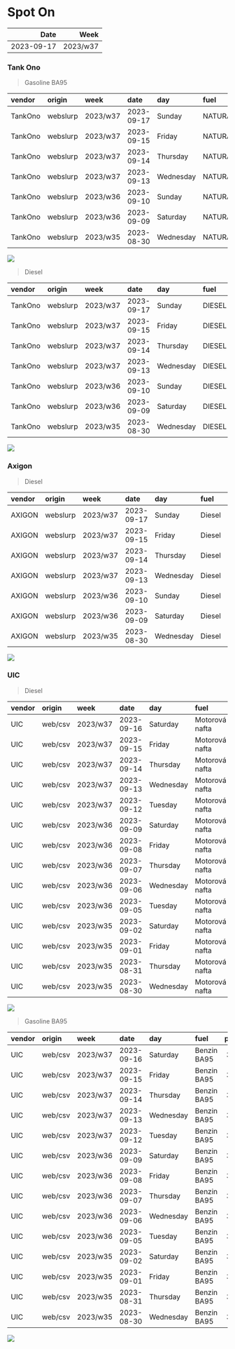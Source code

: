 Spot On
================

|       Date |     Week |
|-----------:|---------:|
| 2023-09-17 | 2023/w37 |

### Tank Ono

> Gasoline BA95

| vendor  | origin   | week     | date       | day       | fuel      | price | PriceVAT |
|:--------|:---------|:---------|:-----------|:----------|:----------|------:|---------:|
| TankOno | webslurp | 2023/w37 | 2023-09-17 | Sunday    | NATURAL95 | 32.15 |     38.9 |
| TankOno | webslurp | 2023/w37 | 2023-09-15 | Friday    | NATURAL95 | 31.82 |     38.5 |
| TankOno | webslurp | 2023/w37 | 2023-09-14 | Thursday  | NATURAL95 | 31.82 |     38.5 |
| TankOno | webslurp | 2023/w37 | 2023-09-13 | Wednesday | NATURAL95 | 31.82 |     38.5 |
| TankOno | webslurp | 2023/w36 | 2023-09-10 | Sunday    | NATURAL95 | 31.82 |     38.5 |
| TankOno | webslurp | 2023/w36 | 2023-09-09 | Saturday  | NATURAL95 | 31.82 |     38.5 |
| TankOno | webslurp | 2023/w35 | 2023-08-30 | Wednesday | NATURAL95 | 31.82 |     38.5 |

<img src="SpotOn_files/figure-gfm/tono-ba95-1.png" style="display: block; margin: auto auto auto 0;" />

> Diesel

| vendor  | origin   | week     | date       | day       | fuel   | price | PriceVAT |
|:--------|:---------|:---------|:-----------|:----------|:-------|------:|---------:|
| TankOno | webslurp | 2023/w37 | 2023-09-17 | Sunday    | DIESEL | 31.82 |     38.5 |
| TankOno | webslurp | 2023/w37 | 2023-09-15 | Friday    | DIESEL | 31.32 |     37.9 |
| TankOno | webslurp | 2023/w37 | 2023-09-14 | Thursday  | DIESEL | 30.99 |     37.5 |
| TankOno | webslurp | 2023/w37 | 2023-09-13 | Wednesday | DIESEL | 30.99 |     37.5 |
| TankOno | webslurp | 2023/w36 | 2023-09-10 | Sunday    | DIESEL | 30.50 |     36.9 |
| TankOno | webslurp | 2023/w36 | 2023-09-09 | Saturday  | DIESEL | 30.50 |     36.9 |
| TankOno | webslurp | 2023/w35 | 2023-08-30 | Wednesday | DIESEL | 30.17 |     36.5 |

<img src="SpotOn_files/figure-gfm/tono-diesel-1.png" style="display: block; margin: auto auto auto 0;" />

### Axigon

> Diesel

| vendor | origin   | week     | date       | day       | fuel   | price | PriceVAT |
|:-------|:---------|:---------|:-----------|:----------|:-------|------:|---------:|
| AXIGON | webslurp | 2023/w37 | 2023-09-17 | Sunday    | Diesel |  33.0 |     40.0 |
| AXIGON | webslurp | 2023/w37 | 2023-09-15 | Friday    | Diesel |  33.0 |     40.0 |
| AXIGON | webslurp | 2023/w37 | 2023-09-14 | Thursday  | Diesel |  33.0 |     40.0 |
| AXIGON | webslurp | 2023/w37 | 2023-09-13 | Wednesday | Diesel |  32.5 |     39.4 |
| AXIGON | webslurp | 2023/w36 | 2023-09-10 | Sunday    | Diesel |  31.8 |     38.5 |
| AXIGON | webslurp | 2023/w36 | 2023-09-09 | Saturday  | Diesel |  31.8 |     38.5 |
| AXIGON | webslurp | 2023/w35 | 2023-08-30 | Wednesday | Diesel |  31.5 |     38.2 |

<img src="SpotOn_files/figure-gfm/axigon-diesel-1.png" style="display: block; margin: auto auto auto 0;" />

### UIC

> Diesel

| vendor | origin  | week     | date       | day       | fuel           | price | priceVAT |
|:-------|:--------|:---------|:-----------|:----------|:---------------|------:|---------:|
| UIC    | web/csv | 2023/w37 | 2023-09-16 | Saturday  | Motorová nafta |  32.7 |     39.6 |
| UIC    | web/csv | 2023/w37 | 2023-09-15 | Friday    | Motorová nafta |  32.5 |     39.3 |
| UIC    | web/csv | 2023/w37 | 2023-09-14 | Thursday  | Motorová nafta |  32.1 |     38.8 |
| UIC    | web/csv | 2023/w37 | 2023-09-13 | Wednesday | Motorová nafta |  31.9 |     38.6 |
| UIC    | web/csv | 2023/w37 | 2023-09-12 | Tuesday   | Motorová nafta |  31.6 |     38.2 |
| UIC    | web/csv | 2023/w36 | 2023-09-09 | Saturday  | Motorová nafta |  31.2 |     37.8 |
| UIC    | web/csv | 2023/w36 | 2023-09-08 | Friday    | Motorová nafta |  30.8 |     37.3 |
| UIC    | web/csv | 2023/w36 | 2023-09-07 | Thursday  | Motorová nafta |  30.5 |     36.9 |
| UIC    | web/csv | 2023/w36 | 2023-09-06 | Wednesday | Motorová nafta |  30.5 |     36.9 |
| UIC    | web/csv | 2023/w36 | 2023-09-05 | Tuesday   | Motorová nafta |  30.2 |     36.5 |
| UIC    | web/csv | 2023/w35 | 2023-09-02 | Saturday  | Motorová nafta |  30.1 |     36.4 |
| UIC    | web/csv | 2023/w35 | 2023-09-01 | Friday    | Motorová nafta |  29.9 |     36.2 |
| UIC    | web/csv | 2023/w35 | 2023-08-31 | Thursday  | Motorová nafta |  30.4 |     36.8 |
| UIC    | web/csv | 2023/w35 | 2023-08-30 | Wednesday | Motorová nafta |  30.5 |     36.9 |

<img src="SpotOn_files/figure-gfm/uic-diesel-1.png" style="display: block; margin: auto auto auto 0;" />

> Gasoline BA95

| vendor | origin  | week     | date       | day       | fuel        | price | priceVAT |
|:-------|:--------|:---------|:-----------|:----------|:------------|------:|---------:|
| UIC    | web/csv | 2023/w37 | 2023-09-16 | Saturday  | Benzin BA95 |  32.6 |     39.4 |
| UIC    | web/csv | 2023/w37 | 2023-09-15 | Friday    | Benzin BA95 |  32.5 |     39.3 |
| UIC    | web/csv | 2023/w37 | 2023-09-14 | Thursday  | Benzin BA95 |  32.2 |     39.0 |
| UIC    | web/csv | 2023/w37 | 2023-09-13 | Wednesday | Benzin BA95 |  32.1 |     38.8 |
| UIC    | web/csv | 2023/w37 | 2023-09-12 | Tuesday   | Benzin BA95 |  32.1 |     38.8 |
| UIC    | web/csv | 2023/w36 | 2023-09-09 | Saturday  | Benzin BA95 |  31.9 |     38.6 |
| UIC    | web/csv | 2023/w36 | 2023-09-08 | Friday    | Benzin BA95 |  31.6 |     38.2 |
| UIC    | web/csv | 2023/w36 | 2023-09-07 | Thursday  | Benzin BA95 |  31.5 |     38.1 |
| UIC    | web/csv | 2023/w36 | 2023-09-06 | Wednesday | Benzin BA95 |  31.5 |     38.1 |
| UIC    | web/csv | 2023/w36 | 2023-09-05 | Tuesday   | Benzin BA95 |  31.6 |     38.2 |
| UIC    | web/csv | 2023/w35 | 2023-09-02 | Saturday  | Benzin BA95 |  31.8 |     38.5 |
| UIC    | web/csv | 2023/w35 | 2023-09-01 | Friday    | Benzin BA95 |  31.7 |     38.4 |
| UIC    | web/csv | 2023/w35 | 2023-08-31 | Thursday  | Benzin BA95 |  31.8 |     38.5 |
| UIC    | web/csv | 2023/w35 | 2023-08-30 | Wednesday | Benzin BA95 |  32.0 |     38.7 |

<img src="SpotOn_files/figure-gfm/uic-ba95-1.png" style="display: block; margin: auto auto auto 0;" />

